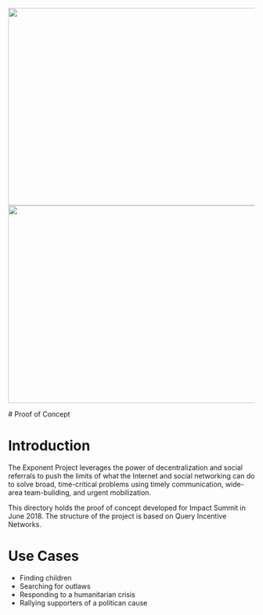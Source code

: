 <p align="center">
   <img width="741" height="403" src="https://user-images.githubusercontent.com/3171564/40881088-deee55ae-6683-11e8-89b3-c41db31cd933.png">	   <img width="741" height="403" src="https://user-images.githubusercontent.com/3171564/40881088-deee55ae-6683-11e8-89b3-c41db31cd933.png">
 </p>	 </p>
# Proof of Concept

# Introduction

The Exponent Project leverages the power of decentralization and social referrals to push the limits of what the Internet and social networking can do to solve broad, time-critical problems using timely communication, wide-area team-buliding, and urgent mobilization. 

This directory holds the proof of concept developed for Impact Summit in June 2018. The structure of the project is based on Query Incentive Networks.
 	 
 # Use Cases	

* Finding children
* Searching for outlaws
* Responding to a humanitarian crisis
* Rallying supporters of a politican cause


